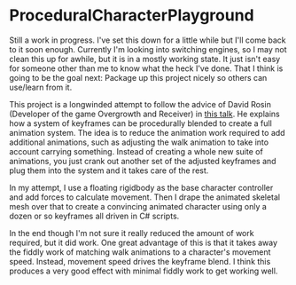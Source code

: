 # ProceduralCharacterPlayground
Still a work in progress. I've set this down for a little while but I'll come back to it soon enough. Currently I'm looking into switching engines, so I may not clean this up for awhile, but it is in a mostly working state. It just isn't easy for someone other than me to know what the heck I've done. That I think is going to be the goal next: Package up this project nicely so others can use/learn from it.

This project is a longwinded attempt to follow the advice of David Rosin (Developer of the game Overgrowth and Receiver) in [this talk](https://www.youtube.com/watch?v=LNidsMesxSE&t=611s). He explains how a system of keyframes can be procedurally blended to create a full animation system. The idea is to reduce the animation work required to add additional animations, such as adjusting the walk animation to take into account carrying something. Instead of creating a whole new suite of animations, you just crank out another set of the adjusted keyframes and plug them into the system and it takes care of the rest.

In my attempt, I use a floating rigidbody as the base character controller and add forces to calculate movement. Then I drape the animated skeletal mesh over that to create a convincing animated character using only a dozen or so keyframes all driven in C# scripts.

In the end though I'm not sure it really reduced the amount of work required, but it did work. One great advantage of this is that it takes away the fiddly work of matching walk animations to a character's movement speed. Instead, movement speed drives the keyframe blend. I think this produces a very good effect with minimal fiddly work to get working well.
